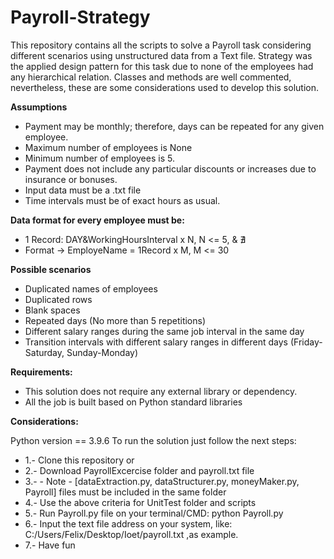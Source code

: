 # Payroll-Strategy

This repository contains all the scripts to solve a Payroll task considering different scenarios using unstructured data from a Text file. Strategy was the applied design pattern for this task due to none of the employees had any hierarchical relation. Classes and methods are well commented, nevertheless, these are some considerations used to develop this solution.

**Assumptions** 
- Payment may be monthly; therefore, days can be repeated for any given employee. 
- Maximum number of employees is None 
- Minimum number of employees is 5. 
- Payment does not include any particular discounts or increases due to insurance or bonuses. 
- Input data must be a .txt file 
- Time intervals must be of exact hours as usual.

**Data format for every employee must be:**

  - 1 Record: DAY&WorkingHoursInterval x N, N <= 5, & ∄
  - Format → EmployeName = 1Record x M, M <= 30

**Possible scenarios**
  - Duplicated names of employees
  - Duplicated rows
  - Blank spaces
  - Repeated days (No more than 5 repetitions)
  - Different salary ranges during the same job interval in the same day
  - Transition intervals with different salary ranges in different days (Friday-Saturday, Sunday-Monday)

**Requirements:**

   - This solution does not require any external library or dependency.
   - All the job is built based on Python standard libraries

**Considerations:**

   Python version == 3.9.6
   To run the solution just follow the next steps: 
   
  - 1.- Clone this repository or
  - 2.- Download PayrollExcercise folder and payroll.txt file
  - 3.- - Note - [dataExtraction.py, dataStructurer.py, moneyMaker.py, Payroll] files must be included in the same folder 
  - 4.- Use the above criteria for UnitTest folder and scripts
  - 5.- Run Payroll.py file on your terminal/CMD: python Payroll.py
  - 6.- Input the text file address on your system, like: C:/Users/Felix/Desktop/Ioet/payroll.txt ,as example.
  - 7.- Have fun
